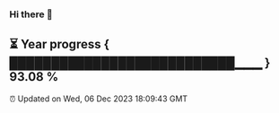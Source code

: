 ### Hi there 👋
⏳ Year progress { ███████████████████████████▁▁▁ } 93.08 %
---
⏰ Updated on Wed, 06 Dec 2023 18:09:43 GMT

